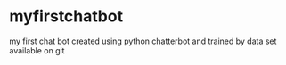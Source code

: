 # myfirstchatbot
my first chat bot created using python chatterbot and trained by data set available on git
